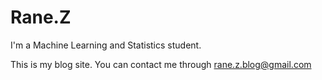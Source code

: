 # Rane.Z

I'm a Machine Learning and Statistics student.

This is my blog site. You can contact me through <a href="mailto: rane.z.blog@gmail.com">rane.z.blog@gmail.com</a>

